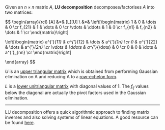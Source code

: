 Given an $n \times n$ matrix $A$, **LU decomposition** decomposes/factorises $A$ into two matrices:

$$
\begin{array}{rcl}
[A] &=& [L][U]
\\ &=&
\left[\begin{matrix}
   1 & 0 & \dots & 0   \cr
   f_{21} & 1 & \dots & 0   \cr
   \vdots & \ddots & 1 & 0   \cr
   f_{n1} & f_{n2} & \dots & 1 \cr
\end{matrix}\right]

\left[\begin{matrix}
   a^{'}_{11} & a^{'}_{12} & \dots & a^{'}_{1n}   \cr
   0 & a^{'}_{22} & \dots & a^{'}_{2n}   \cr
   \vdots & \ddots & a^{'}_{\dots} & 0   \cr
   0 & 0 & \dots & a^{'}_{nn} \cr
\end{matrix}\right]


\end{array}
$$

$U$ is an [upper triangular matrix](https://en.wikipedia.org/wiki/Triangular_matrix) which is obtained from performing Gaussian elimination on A and reducing A to a [row-echelon form](https://en.wikipedia.org/wiki/Row_echelon_form).

$L$ is a [lower unitriangular matrix](https://en.wikipedia.org/wiki/Triangular_matrix#Unitriangular_matrix) with diagonal values of 1. The $f_{ij}$ values below the diagonal are actually the pivot factors used in the Gaussian elimination.

***
LU decomposition offers a quick algorithmic approach to finding matrix inverses and also solving systems of linear equations. A good resource can be found [here](https://learn.lboro.ac.uk/archive/olmp/olmp_resources/pages/workbooks_1_50_jan2008/Workbook30/30_3_lu_decmp.pdf).